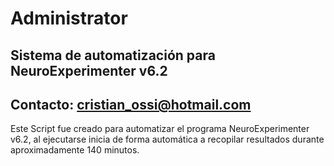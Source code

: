 # Administrator
Sistema de automatización para NeuroExperimenter v6.2
---------------------------------------------------------------
Contacto: cristian_ossi@hotmail.com
---------------------------------------------------------------
Este Script fue creado para automatizar el programa NeuroExperimenter v6.2, al ejecutarse inicia de forma automática a recopilar resultados durante aproximadamente 140 minutos.
